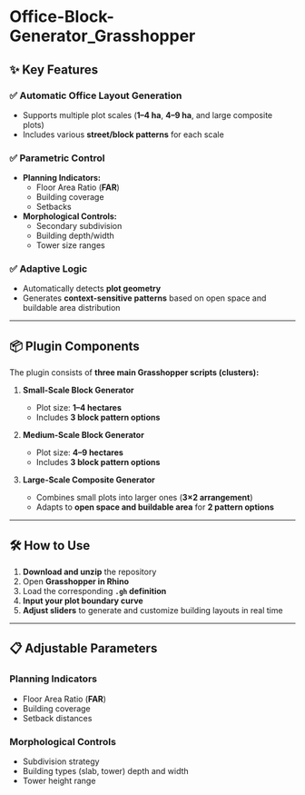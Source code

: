 # Office-Block-Generator_Grasshopper
## ✨ Key Features

### ✅ Automatic Office Layout Generation
- Supports multiple plot scales (**1–4 ha**, **4–9 ha**, and large composite plots)
- Includes various **street/block patterns** for each scale

### ✅ Parametric Control
- **Planning Indicators:**  
  - Floor Area Ratio (**FAR**)  
  - Building coverage  
  - Setbacks  
- **Morphological Controls:**  
  - Secondary subdivision  
  - Building depth/width  
  - Tower size ranges  

### ✅ Adaptive Logic
- Automatically detects **plot geometry**
- Generates **context-sensitive patterns** based on open space and buildable area distribution

---

## 📦 Plugin Components
The plugin consists of **three main Grasshopper scripts (clusters):**

1. **Small-Scale Block Generator**  
   - Plot size: **1–4 hectares**  
   - Includes **3 block pattern options**

2. **Medium-Scale Block Generator**  
   - Plot size: **4–9 hectares**  
   - Includes **3 block pattern options**

3. **Large-Scale Composite Generator**  
   - Combines small plots into larger ones (**3×2 arrangement**)  
   - Adapts to **open space and buildable area** for **2 pattern options**

---

## 🛠 How to Use
1. **Download and unzip** the repository  
2. Open **Grasshopper in Rhino**  
3. Load the corresponding **`.gh` definition**  
4. **Input your plot boundary curve**  
5. **Adjust sliders** to generate and customize building layouts in real time  

---

## 📋 Adjustable Parameters

### **Planning Indicators**
- Floor Area Ratio (**FAR**)
- Building coverage
- Setback distances

### **Morphological Controls**
- Subdivision strategy
- Building types (slab, tower) depth and width
- Tower height range
